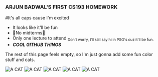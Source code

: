 ### ARJUN BADWAL'S FIRST CS193 HOMEWORK
#It's all caps cause I'm excited

- It looks like it'll be fun
- :tada:No midterms:tada:
- Only one lecture to attend 	<sub>Don't worry, I'll still say hi in PSO's cuz it'll be fun.</sub>
- ***COOL GITHUB THINGS***

The rest of this page feels empty, so I'm just gonna add some fun color stuff and cats.

![A CAT](https://bit.ly/fcc-running-cats)
![A CAT]([https://t4.ftcdn.net/jpg/05/69/84/67/240_F_569846700_i3o9u2fhPVVq7iJAzkqMqCwjWSyv53tT.jpg])
![A CAT]((https://bit.ly/fcc-relaxing-cat))
![A CAT](https://hips.hearstapps.com/hmg-prod/images/cat-quotes-1543599392.jpg)
![A CAT](https://encrypted-tbn0.gstatic.com/images?q=tbn:ANd9GcS29wDASFhLY2UO7w2ObQVk4ArHr82bZDvfIw&usqp=CAU)
